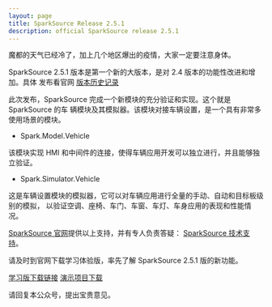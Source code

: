 ```yaml
---
layout: page
title: SparkSource Release 2.5.1
description: official SparkSource release 2.5.1
---
```



魔都的天气已经冷了，加上几个地区爆出的疫情，大家一定要注意身体。

SparkSource 2.5.1 版本是第一个新的大版本，是对 2.4 版本的功能性改进和增加。具体
发布看官网
[版本历史记录](http://www.sparksource.cn/html_ch/release_history.html)

此次发布，SparkSource 完成一个新模块的充分验证和实现。这个就是 SparkSource 的车
辆模块及其模拟器。该模块对接车辆设置，是一个具有非常多使用场景的模块。

* Spark.Model.Vehicle

该模块实现 HMI 和中间件的连接，使得车辆应用开发可以独立进行，并且能够独立验证。

* Spark.Simulator.Vehicle

这是车辆设置模块的模拟器，它可以对车辆应用进行全量的手动、自动和目标板级别的模拟，
以验证空调、座椅、车门、车窗、车灯、车身应用的表现和性能情况。

[SparkSource 官网](http://www.sparksource.cn)提供以上支持，并有专人负责答疑：
[SparkSource 技术支持](mailto:support@sparksource.cn)。

请及时到官网下载学习体验版，率先了解 SparkSource 2.5.1 版的新功能。

[学习版下载链接](http://www.sparksource.cn/html_ch/study_download.html)
[演示项目下载](http://www.sparksource.cn/html_ch/demo_download.html)

请回复本公众号，提出宝贵意见。
